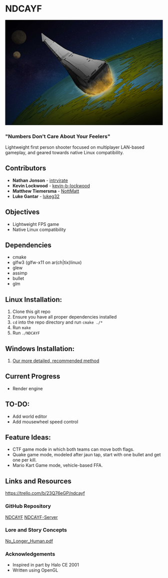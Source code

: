 # NDCAYF 
![cover art](/lore/EPACDestiny.jpg)
### "Numbers Don't Care About Your Feelers"
Lightweight first person shooter focused on multiplayer LAN-based gameplay, and geared towards native Linux compatibility.

## Contributors
* **Nathan Jonson** - [intrvirate](https://github.com/intrvirate)
* **Kevin Lockwood** - [kevin-b-lockwood](https://github.com/kevin-b-lockwood)
* **Matthew Tiemersma** - [NottMatt](https://github.com/NottMatt)
* **Luke Gantar** - [lukeg32](https://github.com/lukeg32)

## Objectives
* Lightweight FPS game
* Native Linux compatibility


## Dependencies
* cmake
* glfw3 (glfw-x11 on ar(ch|tix)linux)
* glew
* assimp
* bullet
* glm

## Linux Installation:
1. Clone this git repo
2. Ensure you have all proper dependencies installed
3. `cd` into the repo directory and run `cmake ./*`
4. Run `make`
5. Run `./NDCAYF`

## Windows Installation:
1. [Our more detailed, recommended method](https://wiki.artixlinux.org/Main/Installation)

## Current Progress
* Render engine

## TO-DO:
* Add world editor
* Add mousewheel speed control

## Feature Ideas:
* CTF game mode in which both teams can move both flags.
* Quake game mode, modeled after jaun tap, start with one bullet and get one per kill.
* Mario Kart Game mode, vehicle-based FFA.

## Links and Resources
https://trello.com/b/23Q76eGP/ndcayf

### GitHub Repository
[NDCAYF](https://github.com/intrvirate/NDCAYF)
[NDCAYF-Server](https://github.com/lukeg32/NDCAYF-Server)

### Lore and Story Concepts
[No_Longer_Human.pdf](https://github.com/intrvirate/NDCAYF/tree/master/lore)

### Acknowledgements
* Inspired in part by Halo CE 2001
* Written using OpenGL
